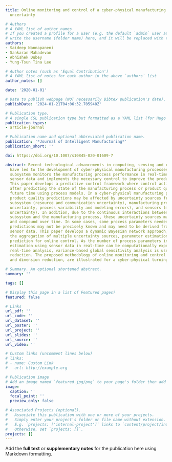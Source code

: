 ```yaml
---
title: Online monitoring and control of a cyber-physical manufacturing process under
  uncertainty

# Authors
# A YAML list of author names
# If you created a profile for a user (e.g. the default `admin` user at `content/authors/admin/`), 
# write the username (folder name) here, and it will be replaced with their full name and linked to their profile.
authors:
- Saideep Nannapaneni
- Sankaran Mahadevan
- Abhishek Dubey
- Yung-Tsun Tina Lee

# Author notes (such as 'Equal Contribution')
# A YAML list of notes for each author in the above `authors` list
author_notes: []

date: '2020-01-01'

# Date to publish webpage (NOT necessarily Bibtex publication's date).
publishDate: '2024-01-21T04:06:32.705940Z'

# Publication type.
# A single CSL publication type but formatted as a YAML list (for Hugo requirements).
publication_types:
- article-journal

# Publication name and optional abbreviated publication name.
publication: '*Journal of Intelligent Manufacturing*'
publication_short: ''

doi: https://doi.org/10.1007/s10845-020-01609-7

abstract: Recent technological advancements in computing, sensing and communication
  have led to the development of cyber-physical manufacturing processes, where a computing
  subsystem monitors the manufacturing process performance in real-time by analyzing
  sensor data and implements the necessary control to improve the product quality.
  This paper develops a predictive control framework where control actions are implemented
  after predicting the state of the manufacturing process or product quality at a
  future time using process models. In a cyber-physical manufacturing process, the
  product quality predictions may be affected by uncertainty sources from the computing
  subsystem (resource and communication uncertainty), manufacturing process (input
  uncertainty, process variability and modeling errors), and sensors (measurement
  uncertainty). In addition, due to the continuous interactions between the computing
  subsystem and the manufacturing process, these uncertainty sources may aggregate
  and compound over time. In some cases, some process parameters needed for model
  predictions may not be precisely known and may need to be derived from real time
  sensor data. This paper develops a dynamic Bayesian network approach, which enables
  the aggregation of multiple uncertainty sources, parameter estimation and robust
  prediction for online control. As the number of process parameters increase, their
  estimation using sensor data in real-time can be computationally expensive. To facilitate
  real-time analysis, variance-based global sensitivity analysis is used for dimension
  reduction. The proposed methodology of online monitoring and control under uncertainty,
  and dimension reduction, are illustrated for a cyber-physical turning process.

# Summary. An optional shortened abstract.
summary: ''

tags: []

# Display this page in a list of Featured pages?
featured: false

# Links
url_pdf: ''
url_code: ''
url_dataset: ''
url_poster: ''
url_project: ''
url_slides: ''
url_source: ''
url_video: ''

# Custom links (uncomment lines below)
# links:
# - name: Custom Link
#   url: http://example.org

# Publication image
# Add an image named `featured.jpg/png` to your page's folder then add a caption below.
image:
  caption: ''
  focal_point: ''
  preview_only: false

# Associated Projects (optional).
#   Associate this publication with one or more of your projects.
#   Simply enter your project's folder or file name without extension.
#   E.g. `projects: ['internal-project']` links to `content/project/internal-project/index.md`.
#   Otherwise, set `projects: []`.
projects: []
---
```


Add the **full text** or **supplementary notes** for the publication here using Markdown formatting.
